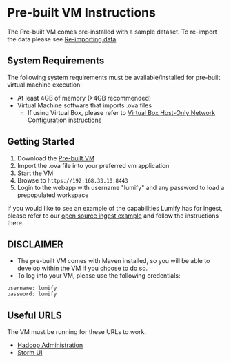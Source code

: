 # Pre-built VM Instructions

The Pre-built VM comes pre-installed with a sample dataset. To re-import the data please see [Re-importing data](#re-importing-data).

## System Requirements

The following system requirements must be available/installed for pre-built virtual machine execution:

* At least 4GB of memory (>4GB recommended)
* Virtual Machine software that imports .ova files
  * If using Virtual Box, please refer to [Virtual Box Host-Only Network Configuration](./VIRTUALBOX_HOSTONLY_NETWORK_CONFIG.md) instructions

## Getting Started

1. Download the [Pre-built VM](http://bits.lumify.io/vm/lumify-2013-12-06.ova)
2. Import the .ova file into your preferred vm application
3. Start the VM
4. Browse to ```https://192.168.33.10:8443```
5. Login to the webapp with username "lumify" and any password to load a prepopulated workspace

If you would like to see an example of the capabilities Lumify has for ingest, please refer to our [open source ingest example](https://github.com/nearinfinity/lumify-twitter) and follow the instructions there.

## DISCLAIMER
* The pre-built VM comes with Maven installed, so you will be able to develop within the VM if you choose to do so.
* To log into your VM, please use the following credentials:

```
username: lumify
password: lumify
```

## Useful URLS

The VM must be running for these URLs to work.

* [Hadoop Administration](http://192.168.33.10:50070/dfshealth.jsp)
* [Storm UI](http://192.168.33.10:8081/)

